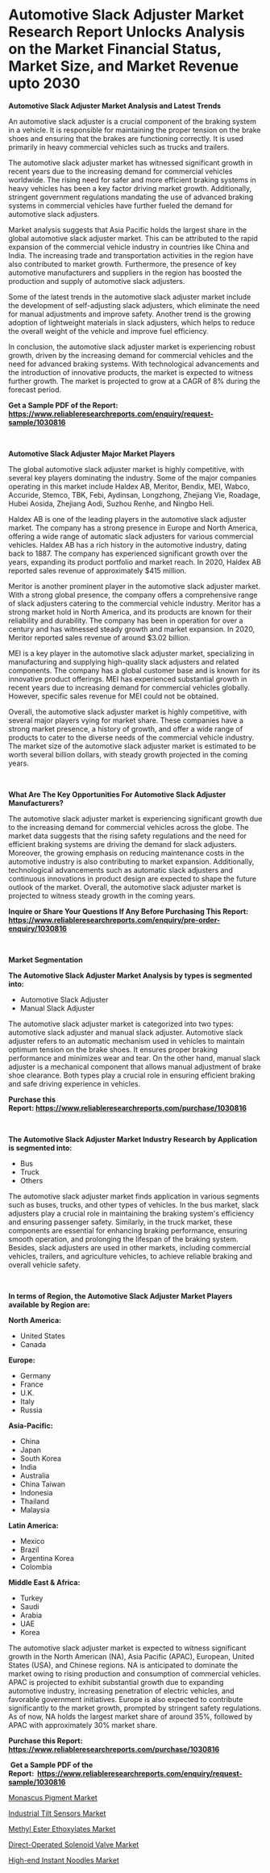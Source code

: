 <p><h1>Automotive Slack Adjuster Market Research Report Unlocks Analysis on the Market Financial Status, Market Size, and Market Revenue upto 2030</h1></p><p><strong>Automotive Slack Adjuster Market Analysis and Latest Trends</strong></p>
<p><p>An automotive slack adjuster is a crucial component of the braking system in a vehicle. It is responsible for maintaining the proper tension on the brake shoes and ensuring that the brakes are functioning correctly. It is used primarily in heavy commercial vehicles such as trucks and trailers.</p><p>The automotive slack adjuster market has witnessed significant growth in recent years due to the increasing demand for commercial vehicles worldwide. The rising need for safer and more efficient braking systems in heavy vehicles has been a key factor driving market growth. Additionally, stringent government regulations mandating the use of advanced braking systems in commercial vehicles have further fueled the demand for automotive slack adjusters.</p><p>Market analysis suggests that Asia Pacific holds the largest share in the global automotive slack adjuster market. This can be attributed to the rapid expansion of the commercial vehicle industry in countries like China and India. The increasing trade and transportation activities in the region have also contributed to market growth. Furthermore, the presence of key automotive manufacturers and suppliers in the region has boosted the production and supply of automotive slack adjusters.</p><p>Some of the latest trends in the automotive slack adjuster market include the development of self-adjusting slack adjusters, which eliminate the need for manual adjustments and improve safety. Another trend is the growing adoption of lightweight materials in slack adjusters, which helps to reduce the overall weight of the vehicle and improve fuel efficiency.</p><p>In conclusion, the automotive slack adjuster market is experiencing robust growth, driven by the increasing demand for commercial vehicles and the need for advanced braking systems. With technological advancements and the introduction of innovative products, the market is expected to witness further growth. The market is projected to grow at a CAGR of 8% during the forecast period.</p></p>
<p><strong>Get a Sample PDF of the Report:&nbsp; <a href="https://www.reliableresearchreports.com/enquiry/request-sample/1030816">https://www.reliableresearchreports.com/enquiry/request-sample/1030816</a></strong></p>
<p>&nbsp;</p>
<p><strong>Automotive Slack Adjuster Major Market Players</strong></p>
<p><p>The global automotive slack adjuster market is highly competitive, with several key players dominating the industry. Some of the major companies operating in this market include Haldex AB, Meritor, Bendix, MEI, Wabco, Accuride, Stemco, TBK, Febi, Aydinsan, Longzhong, Zhejiang Vie, Roadage, Hubei Aosida, Zhejiang Aodi, Suzhou Renhe, and Ningbo Heli.</p><p>Haldex AB is one of the leading players in the automotive slack adjuster market. The company has a strong presence in Europe and North America, offering a wide range of automatic slack adjusters for various commercial vehicles. Haldex AB has a rich history in the automotive industry, dating back to 1887. The company has experienced significant growth over the years, expanding its product portfolio and market reach. In 2020, Haldex AB reported sales revenue of approximately $415 million.</p><p>Meritor is another prominent player in the automotive slack adjuster market. With a strong global presence, the company offers a comprehensive range of slack adjusters catering to the commercial vehicle industry. Meritor has a strong market hold in North America, and its products are known for their reliability and durability. The company has been in operation for over a century and has witnessed steady growth and market expansion. In 2020, Meritor reported sales revenue of around $3.02 billion.</p><p>MEI is a key player in the automotive slack adjuster market, specializing in manufacturing and supplying high-quality slack adjusters and related components. The company has a global customer base and is known for its innovative product offerings. MEI has experienced substantial growth in recent years due to increasing demand for commercial vehicles globally. However, specific sales revenue for MEI could not be obtained.</p><p>Overall, the automotive slack adjuster market is highly competitive, with several major players vying for market share. These companies have a strong market presence, a history of growth, and offer a wide range of products to cater to the diverse needs of the commercial vehicle industry. The market size of the automotive slack adjuster market is estimated to be worth several billion dollars, with steady growth projected in the coming years.</p></p>
<p>&nbsp;</p>
<p><strong>What Are The Key Opportunities For Automotive Slack Adjuster Manufacturers?</strong></p>
<p><p>The automotive slack adjuster market is experiencing significant growth due to the increasing demand for commercial vehicles across the globe. The market data suggests that the rising safety regulations and the need for efficient braking systems are driving the demand for slack adjusters. Moreover, the growing emphasis on reducing maintenance costs in the automotive industry is also contributing to market expansion. Additionally, technological advancements such as automatic slack adjusters and continuous innovations in product design are expected to shape the future outlook of the market. Overall, the automotive slack adjuster market is projected to witness steady growth in the coming years.</p></p>
<p><strong>Inquire or Share Your Questions If Any Before Purchasing This Report: <a href="https://www.reliableresearchreports.com/enquiry/pre-order-enquiry/1030816">https://www.reliableresearchreports.com/enquiry/pre-order-enquiry/1030816</a></strong></p>
<p>&nbsp;</p>
<p><strong>Market Segmentation</strong></p>
<p><strong>The Automotive Slack Adjuster Market Analysis by types is segmented into:</strong></p>
<p><ul><li>Automotive Slack Adjuster</li><li>Manual Slack Adjuster</li></ul></p>
<p><p>The automotive slack adjuster market is categorized into two types: automotive slack adjuster and manual slack adjuster. Automotive slack adjuster refers to an automatic mechanism used in vehicles to maintain optimum tension on the brake shoes. It ensures proper braking performance and minimizes wear and tear. On the other hand, manual slack adjuster is a mechanical component that allows manual adjustment of brake shoe clearance. Both types play a crucial role in ensuring efficient braking and safe driving experience in vehicles.</p></p>
<p><strong>Purchase this Report:&nbsp;<a href="https://www.reliableresearchreports.com/purchase/1030816">https://www.reliableresearchreports.com/purchase/1030816</a></strong></p>
<p>&nbsp;</p>
<p><strong>The Automotive Slack Adjuster Market Industry Research by Application is segmented into:</strong></p>
<p><ul><li>Bus</li><li>Truck</li><li>Others</li></ul></p>
<p><p>The automotive slack adjuster market finds application in various segments such as buses, trucks, and other types of vehicles. In the bus market, slack adjusters play a crucial role in maintaining the braking system's efficiency and ensuring passenger safety. Similarly, in the truck market, these components are essential for enhancing braking performance, ensuring smooth operation, and prolonging the lifespan of the braking system. Besides, slack adjusters are used in other markets, including commercial vehicles, trailers, and agriculture vehicles, to achieve reliable braking and overall vehicle safety.</p></p>
<p>&nbsp;</p>
<p><strong>In terms of Region, the Automotive Slack Adjuster Market Players available by Region are:</strong></p>
<p>
    <p> <strong> North America: </strong>
        <ul>
            <li>United States</li>
            <li>Canada</li>
        </ul>
        </p> 
    <p> <strong> Europe: </strong>
        <ul>
            <li>Germany</li>
            <li>France</li>
            <li>U.K.</li>
            <li>Italy</li>
            <li>Russia</li>
        </ul>
        </p> 
    <p> <strong> Asia-Pacific: </strong>
        <ul>
            <li>China</li>
            <li>Japan</li>
            <li>South Korea</li>
            <li>India</li>
            <li>Australia</li>
            <li>China Taiwan</li>
            <li>Indonesia</li>
            <li>Thailand</li>
            <li>Malaysia</li>
        </ul>
        </p> 
    <p> <strong> Latin America: </strong>
        <ul>
            <li>Mexico</li>
            <li>Brazil</li>
            <li>Argentina Korea</li>
            <li>Colombia</li>
        </ul>
        </p> 
    <p> <strong> Middle East & Africa: </strong>
        <ul>
            <li>Turkey</li>
            <li>Saudi</li>
            <li>Arabia</li>
            <li>UAE</li>
            <li>Korea</li>
        </ul>
    </p>
    </p>
<p><p>The automotive slack adjuster market is expected to witness significant growth in the North American (NA), Asia Pacific (APAC), European, United States (USA), and Chinese regions. NA is anticipated to dominate the market owing to rising production and consumption of commercial vehicles. APAC is projected to exhibit substantial growth due to expanding automotive industry, increasing penetration of electric vehicles, and favorable government initiatives. Europe is also expected to contribute significantly to the market growth, prompted by stringent safety regulations. As of now, NA holds the largest market share of around 35%, followed by APAC with approximately 30% market share.</p></p>
<p><strong>Purchase this Report: <a href="https://www.reliableresearchreports.com/purchase/1030816">https://www.reliableresearchreports.com/purchase/1030816</a></strong></p>
<p>&nbsp;<strong>Get a Sample PDF of the Report:&nbsp;&nbsp;<a href="https://www.reliableresearchreports.com/enquiry/request-sample/1030816">https://www.reliableresearchreports.com/enquiry/request-sample/1030816</a></strong></p>
<p><strong></strong></p>
<p><p><a href="https://www.linkedin.com/pulse/monascus-pigment-market-research-report-provides-thorough-qqvue/">Monascus Pigment Market</a></p><p><a href="https://www.reportprime.com/industrial-tilt-sensors-r3057">Industrial Tilt Sensors Market</a></p><p><a href="https://medium.com/@beauhagenes2023/methyl-ester-ethoxylates-market-size-growth-forecast-2023-2030-2d95bb3bf6e7">Methyl Ester Ethoxylates Market</a></p><p><a href="https://issuu.com/reportprime-2/docs/direct-operated-solenoid-valve-market-size-2030.pp?fr=xKAE9_zU1NQ">Direct-Operated Solenoid Valve Market</a></p><p><a href="https://issuu.com/reportprime-2/docs/high-end-instant-noodles-market-size-2030.pptx?fr=xKAE9_zU1NQ">High-end Instant Noodles Market</a></p></p>
